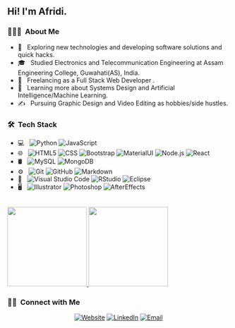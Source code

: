 

<h2> Hi! I'm Afridi.</h2>

<h3> 👨🏻‍💻 &nbsp;About Me </h3>

- 🤔 &nbsp; Exploring new technologies and developing software solutions and quick hacks.
- 🎓 &nbsp; Studied Electronics and Telecommunication Engineering at Assam Engineering College, Guwahati(AS), India.
- 💼 &nbsp; Freelancing as a Full Stack Web Developer .
- 🌱 &nbsp; Learning more about Systems Design and Artificial Intelligence/Machine Learning.
- ✍️ &nbsp; Pursuing Graphic Design and Video Editing as hobbies/side hustles.

<h3> 🛠 &nbsp;Tech Stack</h3>

- 💻 &nbsp;
  ![Python](https://img.shields.io/badge/-Python-333333?style=flat&logo=python)
  ![JavaScript](https://img.shields.io/badge/-JavaScript-333333?style=flat&logo=javascript)
- 🌐 &nbsp;
  ![HTML5](https://img.shields.io/badge/-HTML5-333333?style=flat&logo=HTML5)
  ![CSS](https://img.shields.io/badge/-CSS-333333?style=flat&logo=CSS3&logoColor=1572B6)
  ![Bootstrap](https://img.shields.io/badge/-Bootstrap-333333?style=flat&logo=bootstrap&logoColor=563D7C)
  ![MaterialUI](https://img.shields.io/badge/-MaterialUI-333333?style=flat&logo=materialui&logoColor=563D7C)
  ![Node.js](https://img.shields.io/badge/-Node.js-333333?style=flat&logo=node.js)
  ![React](https://img.shields.io/badge/-React-333333?style=flat&logo=react)
- 🛢 &nbsp;
  ![MySQL](https://img.shields.io/badge/-MySQL-333333?style=flat&logo=mysql)
  ![MongoDB](https://img.shields.io/badge/-MongoDB-333333?style=flat&logo=mongodb)
- ⚙️ &nbsp;
  ![Git](https://img.shields.io/badge/-Git-333333?style=flat&logo=git)
  ![GitHub](https://img.shields.io/badge/-GitHub-333333?style=flat&logo=github)
  ![Markdown](https://img.shields.io/badge/-Markdown-333333?style=flat&logo=markdown)
- 🔧 &nbsp;
  ![Visual Studio Code](https://img.shields.io/badge/-Visual%20Studio%20Code-333333?style=flat&logo=visual-studio-code&logoColor=007ACC)
  ![RStudio](https://img.shields.io/badge/-RStudio-333333?style=flat&logo=rstudio)
  ![Eclipse](https://img.shields.io/badge/-Eclipse-333333?style=flat&logo=eclipse-ide&logoColor=2C2255)
- 🖥 &nbsp;
  ![Illustrator](https://img.shields.io/badge/-Illustrator-333333?style=flat&logo=adobe-illustrator)
  ![Photoshop](https://img.shields.io/badge/-Photoshop-333333?style=flat&logo=adobe-photoshop)
  ![AfterEffects](https://img.shields.io/badge/-AfterEffects-333333?style=flat&logo=adobe-after-effects)

<br/>

<a href="https://github.com/A7ridi">
  <img height="180em" src="https://github-readme-stats.vercel.app/api?username=A7ridi&theme=buefy&show_icons=true" />
  <img height="180em" src="https://github-readme-stats.vercel.app/api/top-langs/?username=A7ridi&theme=buefy&layout=compact" />
</a>

<br/>

<h3> 🤝🏻 &nbsp;Connect with Me </h3>

<p align="center">
<a href="https://www.afridii.com/"><img alt="Website" src="https://img.shields.io/badge/Website-www.afridii.com-blue?style=flat-square&logo=google-chrome"></a>
<a href="https://www.linkedin.com/in/afridiahmed/"><img alt="LinkedIn" src="https://img.shields.io/badge/LinkedIn-Afridi%20Ahmed-blue?style=flat-square&logo=linkedin"></a>
<a href="mailto:a7ridi@gmail.com"><img alt="Email" src="https://img.shields.io/badge/Email-a7ridi@gmail.com-blue?style=flat-square&logo=gmail"></a>
</p>
